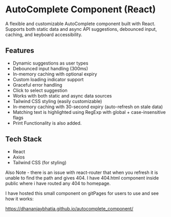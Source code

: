 # AutoComplete Component (React)

A flexible and customizable AutoComplete component built with React. Supports both static data and async API suggestions, debounced input, caching, and keyboard accessibility.

## Features

- Dynamic suggestions as user types
- Debounced input handling (300ms)
- In-memory caching with optional expiry
- Custom loading indicator support
- Graceful error handling
- Click to select suggestion
- Works with both static and async data sources
- Tailwind CSS styling (easily customizable)
- In-memory caching with 30-second expiry (auto-refresh on stale data)
- Matching text is highlighted using RegExp with global + case-insensitive flags
- Print Functionality is also added.

## Tech Stack

- React
- Axios
- Tailwind CSS (for styling)

Also Note - there is an issue with react-router that when you refresh it is unable to find the path and gives 404. I have 404.html component inside public where i have routed any 404 to homepage.

I have hosted this small component on gitPages for users to use and see how it works: 

https://dhananjaybhatia.github.io/autocomplete_component/
